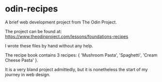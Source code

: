 # odin-recipes
A brief web development project from The Odin Project.

The project can be found at: https://www.theodinproject.com/lessons/foundations-recipes

I wrote these files by hand without any help.

The recipe book contains 3 recipes: { 'Mushroom Pasta', 'Spaghetti', 'Cream Cheese Pasta' }.

It is a very bland project admittedly, but it is nonetheless the start of my journey in web design.
